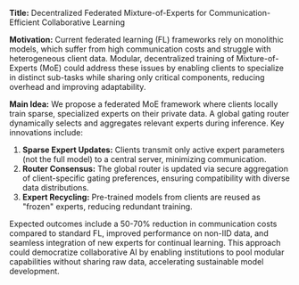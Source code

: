 **Title:** Decentralized Federated Mixture-of-Experts for Communication-Efficient Collaborative Learning  

**Motivation:** Current federated learning (FL) frameworks rely on monolithic models, which suffer from high communication costs and struggle with heterogeneous client data. Modular, decentralized training of Mixture-of-Experts (MoE) could address these issues by enabling clients to specialize in distinct sub-tasks while sharing only critical components, reducing overhead and improving adaptability.  

**Main Idea:** We propose a federated MoE framework where clients locally train sparse, specialized experts on their private data. A global gating router dynamically selects and aggregates relevant experts during inference. Key innovations include:  
1. **Sparse Expert Updates:** Clients transmit only active expert parameters (not the full model) to a central server, minimizing communication.  
2. **Router Consensus:** The global router is updated via secure aggregation of client-specific gating preferences, ensuring compatibility with diverse data distributions.  
3. **Expert Recycling:** Pre-trained models from clients are reused as "frozen" experts, reducing redundant training.  

Expected outcomes include a 50-70% reduction in communication costs compared to standard FL, improved performance on non-IID data, and seamless integration of new experts for continual learning. This approach could democratize collaborative AI by enabling institutions to pool modular capabilities without sharing raw data, accelerating sustainable model development.